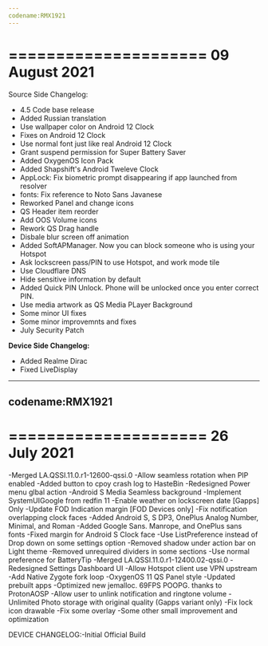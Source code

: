 ```yaml
---
codename:RMX1921
---
```


=====================
    09 August 2021
=====================
Source Side Changelog:
* 4.5 Code base release
* Added Russian translation
* Use wallpaper color on Android 12 Clock
* Fixes on Android 12 Clock
* Use normal font just like real Android 12 Clock
* Grant suspend permission for Super Battery Saver
* Added OxygenOS Icon Pack
* Added Shapshift's Android Tweleve Clock
* AppLock: Fix biometric prompt disappearing if app launched from resolver
* fonts: Fix reference to Noto Sans Javanese 
* Reworked Panel and change icons
* QS Header item reorder
* Add OOS Volume icons
* Rework QS Drag handle
* Disbale blur screen off animation
* Added SoftAPManager. Now you can block someone who is using your Hotspot
* Ask lockscreen pass/PIN to use Hotspot, and work mode tile
* Use Cloudflare DNS
* Hide sensitive information by default
* Added Quick PIN Unlock. Phone will be unlocked once you enter correct PIN.
* Use media artwork as QS Media PLayer Background
* Some minor UI fixes
* Some minor improvemnts and fixes
* July Security Patch

**Device Side Changelog:**
* Added Realme Dirac
* Fixed LiveDisplay

---
codename:RMX1921
---
=====================
    26 July 2021
=====================
-Merged LA.QSSI.11.0.r1-12600-qssi.0
-Allow seamless rotation when PIP enabled
-Added button to cpoy crash log to HasteBin
-Redesigned Power menu glbal action
-Android S Media Seamless background
-Implement SystemUIGoogle from redfin 11
-Enable weather on lockscreen date [Gapps] Only
-Update FOD Indication margin [FOD Devices only]
-Fix notification overlapping clock faces
-Added Android S, S DP3, OnePlus Analog Number, Minimal, and Roman
-Added Google Sans. Manrope, and OnePlus sans fonts
-Fixed margin for Android S Clock face
-Use ListPreference instead of Drop down on some settings option
-Removed shadow under action bar on Light theme
-Removed unrequired dividers in some sections
-Use normal preference for BatteryTip
-Merged LA.QSSI.11.0.r1-12400.02-qssi.0
-Redesigned Settings Dashboard UI
-Allow Hotspot client use VPN upstream
-Add Native Zygote fork loop
-OxygenOS 11 QS Panel style
-Updated prebuilt apps
-Optimized new jemalloc. 69FPS POOPG. thanks to ProtonAOSP
-Allow user to unlink notification and ringtone volume
-Unlimited Photo storage with original quality (Gapps variant only)
-Fix lock icon drawable
-Fix some overlay
-Some other small improvement and optimization

DEVICE CHANGELOG:-Initial Official Build
